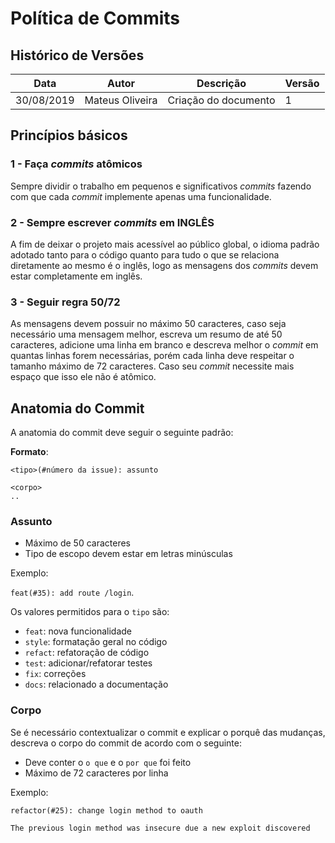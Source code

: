 # Política de Commits

## Histórico de Versões

 |Data| Autor |Descrição| Versão|
 |--|--|--|--|
 | 30/08/2019| Mateus Oliveira  | Criação do documento| 1 |

## Princípios básicos

### 1 - Faça  _commits_  atômicos

Sempre dividir o trabalho em pequenos e significativos _commits_ fazendo com que cada _commit_ implemente apenas uma funcionalidade.

### 2 - Sempre escrever  _commits_ em **INGLÊS**

A fim de deixar o projeto mais acessível ao público global, o idioma padrão adotado tanto para o código quanto para tudo o que se relaciona diretamente ao mesmo é o inglês, logo as mensagens dos _commits_ devem estar completamente em inglês.

### 3 - Seguir regra 50/72

As mensagens devem possuir no máximo 50 caracteres, caso seja necessário uma mensagem melhor, escreva um resumo de até 50 caracteres, adicione uma linha em branco e descreva melhor o _commit_ em quantas linhas forem necessárias, porém cada linha deve respeitar o tamanho máximo de 72 caracteres. Caso seu _commit_ necessite mais espaço que isso ele não é atômico.

## Anatomia do Commit

A anatomia do commit deve seguir o seguinte padrão:

**Formato**:

```
<tipo>(#número da issue): assunto

<corpo>
..
```

### Assunto

-   Máximo de 50 caracteres
-   Tipo de escopo devem estar em letras minúsculas

Exemplo:

`feat(#35): add route /login`.

Os valores permitidos para o  `tipo`  são:

-   `feat`: nova funcionalidade
-   `style`: formatação geral no código
-   `refact`: refatoração de código
-   `test`: adicionar/refatorar testes
-   `fix`: correções
-   `docs`: relacionado a documentação

### Corpo

Se é necessário contextualizar o commit e explicar o porquê das mudanças, descreva o corpo do commit de acordo com o seguinte:

-   Deve conter o  `o que`  e o  `por que`  foi feito
-   Máximo de 72 caracteres por linha

Exemplo:

```
refactor(#25): change login method to oauth 

The previous login method was insecure due a new exploit discovered
```